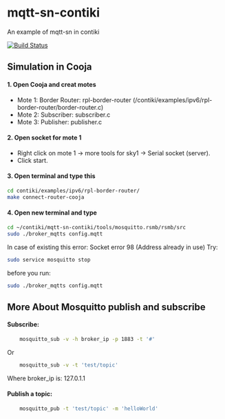 # mqtt-sn-contiki
An example of mqtt-sn in contiki

[![Build Status](https://travis-ci.org/joemccann/dillinger.svg?branch=master)](https://github.com/HuuNgan)

## Simulation in Cooja
#### 1. Open Cooja and creat motes
- Mote 1: Border Router: rpl-border-router (/contiki/examples/ipv6/rpl-border-router/border-router.c)
- Mote 2: Subscriber: subscriber.c
- Mote 3: Publisher: publisher.c

#### 2. Open socket for mote 1
  - Right click on mote 1 -> more tools for sky1 -> Serial socket (server).
  - Click start.

#### 3. Open terminal and type this
```sh
cd contiki/examples/ipv6/rpl-border-router/
make connect-router-cooja
```
#### 4. Open new terminal and type
```sh
cd ~/contiki/mqtt-sn-contiki/tools/mosquitto.rsmb/rsmb/src
sudo ./broker_mqtts config.mqtt
```

In case of existing this error: Socket error 98 (Address already in use)
Try:
```sh
sudo service mosquitto stop
```
before you run:
```sh
sudo ./broker_mqtts config.mqtt
```

## More About Mosquitto publish and subscribe
#### Subscribe:
```sh
    mosquitto_sub -v -h broker_ip -p 1883 -t '#'
```
Or
```sh
    mosquitto_sub -v -t 'test/topic'
```
Where broker_ip is: 127.0.1.1

#### Publish a topic:
```sh
    mosquitto_pub -t 'test/topic' -m 'helloWorld'
```
